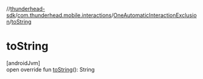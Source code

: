 //[thunderhead-sdk](../../../index.md)/[com.thunderhead.mobile.interactions](../index.md)/[OneAutomaticInteractionExclusion](index.md)/[toString](to-string.md)

# toString

[androidJvm]\
open override fun [toString](to-string.md)(): String
